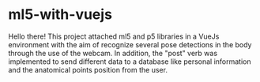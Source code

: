 # ml5-with-vuejs
Hello there! This project attached ml5 and p5 libraries in a VueJs environment with the aim of recognize several pose detections in the body through the use of the webcam. In addition, the "post" verb was implemented to send different data to a database like personal information and the anatomical points position from the user.
